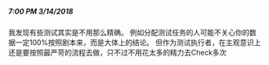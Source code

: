 ##### 7:00 PM 3/14/2018
我发现有些测试其实是不用那么精确。
例如分配测试任务的人可能不关心你的数据一定100%按照剧本来，而是大体上的结论。
但作为测试执行者，在主观意识上还是要按照最严苛的流程去做，只不过不用花太多的精力去Check多次
